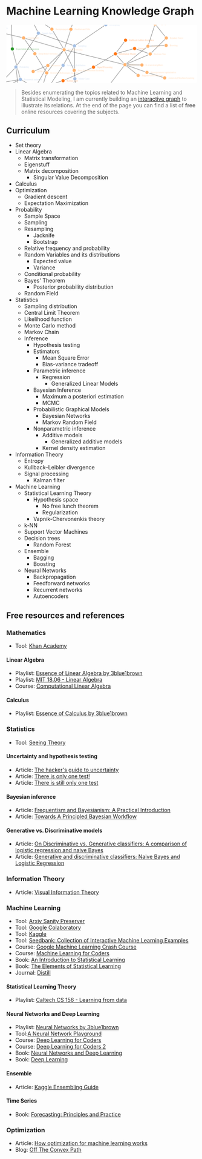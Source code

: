 # Machine Learning Knowledge Graph

![](cover.png)

> Besides enumerating the topics related to Machine Learning and Statistical Modeling, I
am currently building an [interactive graph](https://leandromineti.github.io/ml-knowledge-graph/) 
to illustrate its relations. At the end of the page you can find a list of **free**
online resources covering the subjects.

## Curriculum 

- Set theory
- Linear Algebra
    - Matrix transformation
    - Eigenstuff
    - Matrix decomposition
        - Singular Value Decomposition
- Calculus
- Optimization
    - Gradient descent
    - Expectation Maximization
- Probability
    - Sample Space
    - Sampling
    - Resampling
        - Jacknife
        - Bootstrap
    - Relative frequency and probability
    - Random Variables and its distributions
        - Expected value
        - Variance
    - Conditional probability
    - Bayes' Theorem
        - Posterior probability distribution
    - Random Field
- Statistics
    - Sampling distribution
    - Central Limit Theorem
    - Likelihood function
    - Monte Carlo method
    - Markov Chain
    - Inference
        - Hypothesis testing
        - Estimators
            - Mean Square Error
            - Bias-variance tradeoff
        - Parametric inference
            - Regression
                - Generalized Linear Models
        - Bayesian Inference
            - Maximum a posteriori estimation
            - MCMC
        - Probabilistic Graphical Models
            - Bayesian Networks
            - Markov Random Field
        - Nonparametric inference
            - Additive models
                - Generalized additive models
            - Kernel density estimation
- Information Theory
    - Entropy
    - Kullback–Leibler divergence
    - Signal processing
        - Kalman filter
- Machine Learning
    - Statistical Learning Theory
        - Hypothesis space
            - No free lunch theorem
            - Regularization
        - Vapnik-Chervonenkis theory
    - k-NN
    - Support Vector Machines
    - Decision trees
        - Random Forest
    - Ensemble
        - Bagging
        - Boosting
    - Neural Networks
        - Backpropagation
        - Feedforward networks
        - Recurrent networks
        - Autoencoders

## **Free** resources and references

### Mathematics

- Tool: [Khan Academy](https://www.khanacademy.org/)

#### Linear Algebra

- Playlist: [Essence of Linear Algebra by 3blue1brown](https://www.youtube.com/watch?v=fNk_zzaMoSs&list=PLZHQObOWTQDPD3MizzM2xVFitgF8hE_ab)
- Playlist: [MIT 18.06 - Linear Algebra](https://www.youtube.com/watch?v=ZK3O402wf1c&list=PLE7DDD91010BC51F8)
- Course: [Computational Linear Algebra](https://www.fast.ai/2017/07/17/num-lin-alg/)

#### Calculus

- Playlist: [Essence of Calculus by 3blue1brown](https://www.youtube.com/watch?v=WUvTyaaNkzM&list=PLZHQObOWTQDMsr9K-rj53DwVRMYO3t5Yr)

### Statistics

- Tool: [Seeing Theory](https://seeing-theory.brown.edu/)

#### Uncertainty and hypothesis testing

- Article: [The hacker's guide to uncertainty](https://erikbern.com/2018/10/08/the-hackers-guide-to-uncertainty-estimates.html)
- Article: [There is only one test!](http://allendowney.blogspot.com/2011/05/there-is-only-one-test.html)
- Article: [There is still only one test](http://allendowney.blogspot.com/2016/06/there-is-still-only-one-test.html)

#### Bayesian inference

- Article: [Frequentism and Bayesianism: A Practical Introduction](http://jakevdp.github.io/blog/2014/03/11/frequentism-and-bayesianism-a-practical-intro/)
- Article: [Towards A Principled Bayesian Workflow](https://betanalpha.github.io/assets/case_studies/principled_bayesian_workflow.html)

#### Generative vs. Discriminative models

- Article: [On Discriminative vs. Generative classifiers: A comparison of logistic regression and naive Bayes](http://ai.stanford.edu/~ang/papers/nips01-discriminativegenerative.pdf)
- Article: [Generative and discriminative classifiers: Naive Bayes and Logistic Regression](http://www.cs.cmu.edu/~tom/mlbook/NBayesLogReg.pdf)

### Information Theory

- Article: [Visual Information Theory](https://colah.github.io/posts/2015-09-Visual-Information/)

### Machine Learning

- Tool: [Arxiv Sanity Preserver](http://www.arxiv-sanity.com/)
- Tool: [Google Colaboratory](https://colab.research.google.com)
- Tool: [Kaggle](https://www.kaggle.com/)
- Tool: [Seedbank: Collection of Interactive Machine Learning Examples](https://research.google.com/seedbank/)
- Course: [Google Machine Learning Crash Course](https://developers.google.com/machine-learning/crash-course/)
- Course: [Machine Learning for Coders](https://course.fast.ai/ml)
- Book: [An Introduction to Statistical Learning](https://www-bcf.usc.edu/~gareth/ISL/ISLR%20Seventh%20Printing.pdf)
- Book: [The Elements of Statistical Learning](https://web.stanford.edu/~hastie/ElemStatLearn/printings/ESLII_print12.pdf)
- Journal: [Distill](https://distill.pub/)

#### Statistical Learning Theory

- Playlist: [Caltech CS 156 - Learning from data](https://www.youtube.com/watch?v=mbyG85GZ0PI&list=PLD63A284B7615313A)

#### Neural Networks and Deep Learning

- Playlist: [Neural Networks by 3blue1brown](https://www.youtube.com/watch?v=aircAruvnKk&list=PLZHQObOWTQDNU6R1_67000Dx_ZCJB-3pi)
- Tool:[A Neural Network Playground](https://playground.tensorflow.org/#activation=tanh&batchSize=10&dataset=circle&regDataset=reg-plane&learningRate=0.03&regularizationRate=0&noise=0&networkShape=4,2&seed=0.54960&showTestData=false&discretize=false&percTrainData=50&x=true&y=true&xTimesY=false&xSquared=false&ySquared=false&cosX=false&sinX=false&cosY=false&sinY=false&collectStats=false&problem=classification&initZero=false&hideText=false)
- Course: [Deep Learning for Coders](https://course.fast.ai/index.html)
- Course: [Deep Learning for Coders 2](https://course.fast.ai/part2.html)
- Book: [Neural Networks and Deep Learning](http://neuralnetworksanddeeplearning.com/)
- Book: [Deep Learning](https://www.deeplearningbook.org/)

#### Ensemble

- Article: [Kaggle Ensembling Guide](https://mlwave.com/kaggle-ensembling-guide/)

#### Time Series

- Book: [Forecasting: Principles and Practice](https://otexts.org/fpp2/)

### Optimization

- Article: [How optimization for machine learning works](https://brohrer.github.io/how_optimization_works_1.html)
- Blog: [Off The Convex Path](http://www.offconvex.org/)
